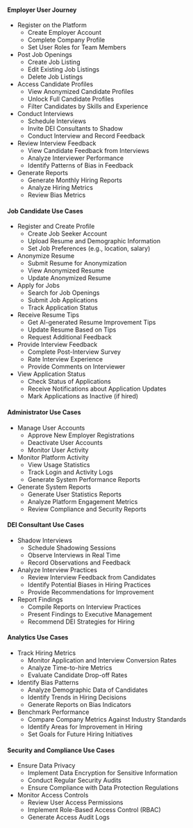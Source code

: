 #### Employer User Journey
*  Register on the Platform
    * Create Employer Account
    * Complete Company Profile
    * Set User Roles for Team Members
* Post Job Openings
    * Create Job Listing
    * Edit Existing Job Listings
    * Delete Job Listings
* Access Candidate Profiles
   * View Anonymized Candidate Profiles
   * Unlock Full Candidate Profiles
   * Filter Candidates by Skills and Experience
* Conduct Interviews
   * Schedule Interviews
   * Invite DEI Consultants to Shadow
   * Conduct Interview and Record Feedback
* Review Interview Feedback
   * View Candidate Feedback from Interviews
   * Analyze Interviewer Performance
   * Identify Patterns of Bias in Feedback
* Generate Reports
   * Generate Monthly Hiring Reports
   * Analyze Hiring Metrics
   * Review Bias Metrics
#### Job Candidate Use Cases
* Register and Create Profile
   * Create Job Seeker Account
   * Upload Resume and Demographic Information
   * Set Job Preferences (e.g., location, salary)
* Anonymize Resume
   * Submit Resume for Anonymization
   * View Anonymized Resume
   * Update Anonymized Resume
* Apply for Jobs
   *  Search for Job Openings
   * Submit Job Applications
   * Track Application Status
* Receive Resume Tips
   * Get AI-generated Resume Improvement Tips
   * Update Resume Based on Tips
   * Request Additional Feedback
* Provide Interview Feedback
   * Complete Post-Interview Survey
   * Rate Interview Experience
   * Provide Comments on Interviewer
* View Application Status
   * Check Status of Applications
   * Receive Notifications about Application Updates
   * Mark Applications as Inactive (if hired)
#### Administrator Use Cases
* Manage User Accounts
   * Approve New Employer Registrations
   * Deactivate User Accounts
   * Monitor User Activity
* Monitor Platform Activity
   * View Usage Statistics
   * Track Login and Activity Logs
   * Generate System Performance Reports
* Generate System Reports
   * Generate User Statistics Reports
   * Analyze Platform Engagement Metrics
   * Review Compliance and Security Reports
#### DEI Consultant Use Cases
* Shadow Interviews
   * Schedule Shadowing Sessions
   * Observe Interviews in Real Time
   * Record Observations and Feedback
* Analyze Interview Practices
   * Review Interview Feedback from Candidates
   * Identify Potential Biases in Hiring Practices
   * Provide Recommendations for Improvement
* Report Findings
   * Compile Reports on Interview Practices
   * Present Findings to Executive Management
   * Recommend DEI Strategies for Hiring
#### Analytics Use Cases
* Track Hiring Metrics
   * Monitor Application and Interview Conversion Rates
   * Analyze Time-to-hire Metrics
   * Evaluate Candidate Drop-off Rates
* Identify Bias Patterns
   * Analyze Demographic Data of Candidates
   * Identify Trends in Hiring Decisions
   * Generate Reports on Bias Indicators
* Benchmark Performance
   * Compare Company Metrics Against Industry Standards
   * Identify Areas for Improvement in Hiring
   * Set Goals for Future Hiring Initiatives
#### Security and Compliance Use Cases
* Ensure Data Privacy
   * Implement Data Encryption for Sensitive Information
   * Conduct Regular Security Audits
   * Ensure Compliance with Data Protection Regulations
* Monitor Access Controls
   * Review User Access Permissions
   * Implement Role-Based Access Control (RBAC)
   * Generate Access Audit Logs
